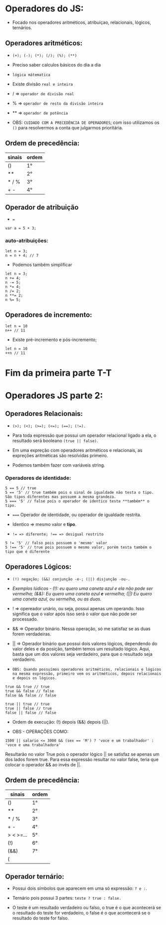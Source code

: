 # Operadores do JS:

- Focado nos operadores aritméticos, atribuiçao, relacionais, lógicos, ternários.

## Operadores aritméticos:

- `(+); (-); (*); (/); (%); (**)`

- Preciso saber calculos básicos do dia a dia

- `lógica mátematica`

- Existe divisão `real e inteira`

- / => `operador de divisão real`

- % => `operador de resto da divisão inteira` 

- ** => `operador de potência`

- OBS: `CUIDADO COM A PRECEDÊNCIA DE OPERADORES`; com isso utilizamos os `()` para resolvermos a conta que julgarmos prioritária.

## Ordem de precedência:

| sinais | ordem |
| --- | --- |
| () | 1° |
| ** | 2° |
| * / % | 3° | <strong>- ordem da esquerda para a direita</strong>
| + - | 4° |

## Operador de atribuição

- `=`

~~~JS exemplo
var a = 5 + 3;
~~~

### auto-atribuições:

~~~JS exemplo
let n = 3;
n = n + 4; // 7
~~~

- Podemos também simplificar

~~~JS exemplo
let n = 3;
n += 4;
n -= 5;
n *= 4;
n /= 2;
n **= 2;
n %= 5;
~~~

## Operadores de incremento:

~~~JS exemplo
let n = 10
n++ // 11
~~~

- Existe pré-incremento e pós-incremento;

~~~JS exemplo
let n = 10
++n // 11
~~~

# Fim da primeira parte T-T

# Operadores JS parte 2:

## Operadores Relacionais:

- `(>); (<); (>=); (<=); (==); (!=).`

- Para toda expressão que possui um operador relacional ligado a ela, o resultado será booleano `(true || false)`.

- Em uma expreção com operadores aritméticos e relacionais, as expreções aritméticas são resolvidas primeiro. 

- Podemos também fazer com variáveis string.

### Operadores de identidade:

~~~JS exemplo:
5 == 5 // true
5 == '5' // true também pois o sinal de igualdade não testa o tipo. São tipos diferentes mas possuem a mesma grandeza.
5 === '5' // false pois o operador de identico testa **também** o tipo.
~~~

- `===` Operador de identidade, ou operador de igualdade restrita.

- Identico => mesmo valor e **tipo**.

- `!= => diferente; !== => desigual restrito`

~~~JS exemplo
5 != '5' // falso pois possuem o 'mesmo' valor
5 !== '5' // true pois possuem o mesmo valor, porém testa também o tipo que é diferente
~~~

## Operadores Lógicos:

- `(!) negação; (&&) conjunção -e-; (||) disjunção -ou-.`

- *Exemplos lúdicos - (!): eu quero uma caneta azul e ela não pode ser vermelha; (&&): Eu quero uma caneta azul **e** vermelha; (||) Eu quero uma caneta azul, ou vermelha, ou as duas.*

- ! => opereador unário, ou seja, possui apenas um operando. Isso significa que o valor após isso será o valor que não pode ser processado.

- && => Operador binário. Nessa operação, só me satisfaz se as duas forem verdadeiras.

- || => Operador binário que possui dois valores lógicos, dependendo do valor deles e da posição, também temos um resultado lógico. Aqui, basta que um dos valores seja verdadeiro, para que o resultado seja verdadeiro.

- `OBS: Quando possuímos operadores aritméticos, relacionais e lógicos na mesma expressão, primeiro vem os aritméticos, depois relacionais e depois os lógicos.`

~~~JS exemplo:
true && true // true
true && false // false
false && false // false

true || true // true
true || false // true
false || false // false
~~~

- Ordem de execução: (!) depois (&&) depois (||). 

- OBS - OPERAÇÕES COMO: 

~~~JS exemplo
1500 || salario <= 3000 && (sex == 'M') ? 'voce e um trabalhador' : 'voce e uma trabalhadora'
~~~

Resultarão no valor True pois o operador lógico || se satisfaz se apenas um dos lados forem true. Para essa expressão resultar no valor false, teria que colocar o operador && ao invés de ||.

## Ordem de precedência:

| sinais | ordem |
| --- | --- |
| () | 1° |
| ** | 2° |
| * / % | 3° | <strong>- ordem da esquerda para a direita</strong>
| + - | 4° |
| > < >=... | 5° | <strong>- ordem da esquerda para a direita</strong>
| (!) | 6° |
| (&&) | 7° |
| (||) | 8° |

## Operador ternário:

- Possui dois símbolos que aparecem em uma só expressão: `? e :`.

- Ternário pois possui 3 partes: `teste ? true : false.`

- O teste é um resultado verdadeiro ou falso, o true é o que acontecerá se o resultado do teste for verdadeiro, o false é o que acontecerá se o resultado do teste for falso.
